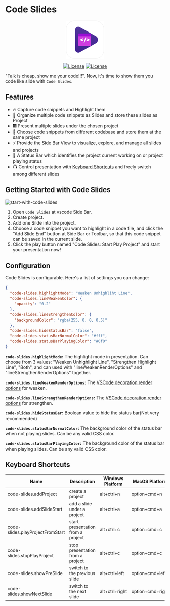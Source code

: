 # Code Slides

<div style="display:flex;justify-content:center;margin:10px 0">
  <img width="120px"src="./images/logo.png" alt="logo" />
</div>
<p align="center">
<a href="https://github.com/CCraster/code-slides"><img src="https://img.shields.io/github/languages/top/CCraster/code-slides" alt="License"></a>
<a href="https://github.com/CCraster/code-slides/blob/master/LICENSE"><img src="https://img.shields.io/github/license/CCraster/code-slides" alt="License"></a>

</p>

"Talk is cheap, show me your code!!!". Now, it's time to show them you code like slide with `Code Slides`.

## Features

- 🔥 Capture code snippets and Highlight them
- 🎉 Organize multiple code snippets as Slides and store these slides as Project
- 🎆 Present multiple slides under the chosen project
- 🎨 Choose code snippets from different codebase and store them at the same project
- ⚡ Provide the Side Bar View to visualize, explore, and manage all slides and projects
- 🔧 A Status Bar which identifies the project current working on or project playing status
- 📺 Control presentation with [Keyboard Shortcuts](#keyboard-shortcuts) and freely switch among different slides

## Getting Started with Code Slides

![start-with-code-slides](./images/readme/start-with-code-slides.gif)

1. Open `Code Slides` at vscode Side Bar.
2. Create project.
3. Add one Silde into the project.
4. Choose a code snippet you want to highlight in a code file, and click the "Add Slide End" button at Side Bar or Toolbar, so that this code snippet can be saved in the current slide.
5. Click the play button named "Code Slides: Start Play Project" and start your presentation now!

## Configuration

Code Slides is configurable. Here's a list of settings you can change:

```json
{
  "code-slides.highlightMode": "Weaken Unhighliht Line",
  "code-slides.lineWeakenColor": {
    "opacity": "0.2"
  },
  "code-slides.lineStrengthenColor": {
    "backgroundColor": "rgba(255, 0, 0, 0.5)"
  },
  "code-slides.hideStatusBar": "false",
  "code-slides.statusBarNormalColor": "#fff",
  "code-slides.statusBarPlayingColor": "#0f0"
}
```

**`code-slides.highlightMode`:** The highlight mode in presentation. Can choose from 3 values: "Weaken Unhighlight Line", "Strengthen Highlight Line", "Both", and can used with "lineWeakenRenderOptions" and "lineStrengthenRenderOptions" together.

**`code-slides.lineWeakenRenderOptions`:** The [VSCode decoration render options](https://code.visualstudio.com/api/references/vscode-api#DecorationRenderOptions) for weaken.

**`code-slides.lineStrengthenRenderOptions`:** The [VSCode decoration render options](https://code.visualstudio.com/api/references/vscode-api#DecorationRenderOptions) for strengthen.

**`code-slides.hideStatusBar`:** Boolean value to hide the status bar(Not very recommended)

**`code-slides.statusBarNormalColor`:** The background color of the status bar when not playing slides. Can be any valid CSS color.

**`code-slides.statusBarPlayingColor`:** The background color of the status bar when playing slides. Can be any valid CSS color.

## Keyboard Shortcuts

| Name                             | Description                       | Windows Platform | MacOS Platform   |
| -------------------------------- | --------------------------------- | ---------------- | ---------------- |
| code-slides.addProject           | create a project                  | alt+ctrl+n       | option+cmd+n     |
| code-slides.addSlideStart        | add a slide under a project       | alt+ctrl+a       | option+cmd+a     |
| code-slides.playProjectFromStart | start presentation from a project | alt+ctrl+c       | option+cmd+c     |
| code-slides.stopPlayProject      | stop presentation from a project  | alt+ctrl+c       | option+cmd+c     |
| code-slides.showPreSlide         | switch to the previous slide      | alt+ctrl+left    | option+cmd+left  |
| code-slides.showNextSlide        | switch to the next slide          | alt+ctrl+right   | option+cmd+right |

